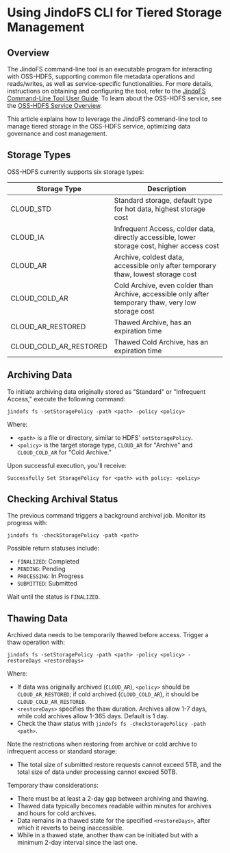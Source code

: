 # Using JindoFS CLI for Tiered Storage Management

## Overview

The JindoFS command-line tool is an executable program for interacting with OSS-HDFS, supporting common file metadata operations and reads/writes, as well as service-specific functionalities. For more details, instructions on obtaining and configuring the tool, refer to the [JindoFS Command-Line Tool User Guide](./jindofs_client_tools.md). To learn about the OSS-HDFS service, see the [OSS-HDFS Service Overview](https://help.aliyun.com/document_detail/405089.htm).

This article explains how to leverage the JindoFS command-line tool to manage tiered storage in the OSS-HDFS service, optimizing data governance and cost management.

## Storage Types

OSS-HDFS currently supports six storage types:

| Storage Type       | Description                                                                                           |
|--------------------|------------------------------------------------------------------------------------------------------|
| CLOUD_STD          | Standard storage, default type for hot data, highest storage cost                                      |
| CLOUD_IA           | Infrequent Access, colder data, directly accessible, lower storage cost, higher access cost             |
| CLOUD_AR           | Archive, coldest data, accessible only after temporary thaw, lowest storage cost                        |
| CLOUD_COLD_AR      | Cold Archive, even colder than Archive, accessible only after temporary thaw, very low storage cost     |
| CLOUD_AR_RESTORED  | Thawed Archive, has an expiration time                                                                |
| CLOUD_COLD_AR_RESTORED | Thawed Cold Archive, has an expiration time                                                   |

## Archiving Data

To initiate archiving data originally stored as "Standard" or "Infrequent Access," execute the following command:
```text
jindofs fs -setStoragePolicy -path <path> -policy <policy>
```
Where:
* `<path>` is a file or directory, similar to HDFS' `setStoragePolicy`.
* `<policy>` is the target storage type, `CLOUD_AR` for "Archive" and `CLOUD_COLD_AR` for "Cold Archive."

Upon successful execution, you'll receive:
```text
Successfully Set StoragePolicy for <path> with policy: <policy>
```

## Checking Archival Status

The previous command triggers a background archival job. Monitor its progress with:
```text
jindofs fs -checkStoragePolicy -path <path>
```
Possible return statuses include:
* `FINALIZED`: Completed
* `PENDING`: Pending
* `PROCESSING`: In Progress
* `SUBMITTED`: Submitted

Wait until the status is `FINALIZED`.

## Thawing Data

Archived data needs to be temporarily thawed before access. Trigger a thaw operation with:
```text
jindofs fs -setStoragePolicy -path <path> -policy <policy> -restoreDays <restoreDays>
```
Where:
* If data was originally archived (`CLOUD_AR`), `<policy>` should be `CLOUD_AR_RESTORED`; if cold archived (`CLOUD_COLD_AR`), it should be `CLOUD_COLD_AR_RESTORED`.
* `<restoreDays>` specifies the thaw duration. Archives allow 1-7 days, while cold archives allow 1-365 days. Default is 1 day.
* Check the thaw status with `jindofs fs -checkStoragePolicy -path <path>`.

Note the restrictions when restoring from archive or cold archive to infrequent access or standard storage:
* The total size of submitted restore requests cannot exceed 5TB, and the total size of data under processing cannot exceed 50TB.

Temporary thaw considerations:
* There must be at least a 2-day gap between archiving and thawing.
* Thawed data typically becomes readable within minutes for archives and hours for cold archives.
* Data remains in a thawed state for the specified `<restoreDays>`, after which it reverts to being inaccessible.
* While in a thawed state, another thaw can be initiated but with a minimum 2-day interval since the last one.